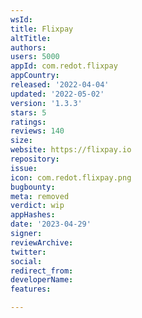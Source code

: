 ```yaml
---
wsId: 
title: Flixpay
altTitle: 
authors: 
users: 5000
appId: com.redot.flixpay
appCountry: 
released: '2022-04-04'
updated: '2022-05-02'
version: '1.3.3'
stars: 5
ratings: 
reviews: 140
size: 
website: https://flixpay.io
repository: 
issue: 
icon: com.redot.flixpay.png
bugbounty: 
meta: removed
verdict: wip
appHashes: 
date: '2023-04-29'
signer: 
reviewArchive: 
twitter: 
social: 
redirect_from: 
developerName: 
features: 

---
```


